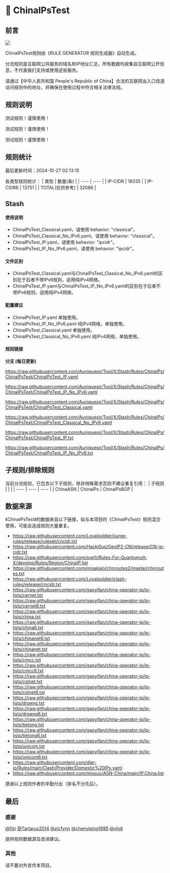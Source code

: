 # 🧸 ChinaIPsTest

## 前言

![](https://shields.io/badge/-移除重复规则-ff69b4) 

ChinaIPsTest规则由《RULE GENERATOR 规则生成器》自动生成。

分流规则是互联网公共服务的域名和IP地址汇总，所有数据均收集自互联网公开信息，不代表我们支持或使用这些服务。

请通过【中华人民共和国 People's Republic of China】合法的互联网出入口信道访问规则中的地址，并确保在使用过程中符合相关法律法规。

## 规则说明
测试规则！谨慎使用！

测试规则！谨慎使用！

测试规则！谨慎使用！

## 规则统计

最后更新时间：2024-10-27 02:13:15

各类型规则统计：
| 类型 | 数量(条)  | 
| ---- | ----  |
| IP-CIDR | 18335  | 
| IP-CIDR6 | 13751  | 
| TOTAL(仅供参考) | 32086  | 


## Stash 

#### 使用说明
- ChinaIPsTest_Classical.yaml，请使用 behavior: "classical"。
- ChinaIPsTest_Classical_No_IPv6.yaml，请使用 behavior: "classical"。
- ChinaIPsTest_IP.yaml，请使用 behavior: "ipcidr"。
- ChinaIPsTest_IP_No_IPv6.yaml，请使用 behavior: "ipcidr"。

#### 文件区别
- ChinaIPsTest_Classical.yaml与ChinaIPsTest_Classical_No_IPv6.yaml的区别在于后者不带IPv6规则，适用纯IPv4网络。
- ChinaIPsTest_IP.yaml与ChinaIPsTest_IP_No_IPv6.yaml的区别在于后者不带IPv6规则，适用纯IPv4网络。

#### 配置建议
- ChinaIPsTest_IP.yaml 单独使用。
- ChinaIPsTest_IP_No_IPv6.yaml 纯IPv4网络，单独使用。
- ChinaIPsTest_Classical.yaml 单独使用。
- ChinaIPsTest_Classical_No_IPv6.yaml 纯IPv4网络，单独使用。

#### 规则链接
**分支 (每日更新)**

https://raw.githubusercontent.com/Auniquesir/Tool/X/Stash/Rules/ChinaIPs/ChinaIPsTest/ChinaIPsTest_IP.yaml

https://raw.githubusercontent.com/Auniquesir/Tool/X/Stash/Rules/ChinaIPs/ChinaIPsTest/ChinaIPsTest_IP_No_IPv6.yaml

https://raw.githubusercontent.com/Auniquesir/Tool/X/Stash/Rules/ChinaIPs/ChinaIPsTest/ChinaIPsTest_Classical.yaml

https://raw.githubusercontent.com/Auniquesir/Tool/X/Stash/Rules/ChinaIPs/ChinaIPsTest/ChinaIPsTest_Classical_No_IPv6.yaml

https://raw.githubusercontent.com/Auniquesir/Tool/X/Stash/Rules/ChinaIPs/ChinaIPsTest/ChinaIPsTest_IP.txt

https://raw.githubusercontent.com/Auniquesir/Tool/X/Stash/Rules/ChinaIPs/ChinaIPsTest/ChinaIPsTest_IP_No_IPv6.txt




































## 子规则/排除规则

当前分流规则，已包含以下子规则，除非特殊需求否则不建议重复引用：
| 子规则  |  |  | 
| ---- | ---- | ----  |
| ChinaASN | ChinaIPs | ChinaIPsBGP  | 


## 数据来源

《ChinaIPsTest》的数据来自以下链接，如与本项目的《ChinaIPsTest》规则混合使用，可能会造成规则大量重复。

- https://raw.githubusercontent.com/Loyalsoldier/surge-rules/release/ruleset/cncidr.txt
- https://raw.githubusercontent.com/Hackl0us/GeoIP2-CN/release/CN-ip-cidr.txt
- https://raw.githubusercontent.com/sve1r/Rules-For-Quantumult-X/develop/Rules/Region/ChinaIP.list
- https://raw.githubusercontent.com/misakaio/chnroutes2/master/chnroutes.txt
- https://raw.githubusercontent.com/Loyalsoldier/clash-rules/release/cncidr.txt
- https://raw.githubusercontent.com/gaoyifan/china-operator-ip/ip-lists/cernet.txt
- https://raw.githubusercontent.com/gaoyifan/china-operator-ip/ip-lists/cernet6.txt
- https://raw.githubusercontent.com/gaoyifan/china-operator-ip/ip-lists/china.txt
- https://raw.githubusercontent.com/gaoyifan/china-operator-ip/ip-lists/china6.txt
- https://raw.githubusercontent.com/gaoyifan/china-operator-ip/ip-lists/chinanet6.txt
- https://raw.githubusercontent.com/gaoyifan/china-operator-ip/ip-lists/chinanet.txt
- https://raw.githubusercontent.com/gaoyifan/china-operator-ip/ip-lists/cmcc.txt
- https://raw.githubusercontent.com/gaoyifan/china-operator-ip/ip-lists/cmcc6.txt
- https://raw.githubusercontent.com/gaoyifan/china-operator-ip/ip-lists/cstnet.txt
- https://raw.githubusercontent.com/gaoyifan/china-operator-ip/ip-lists/cstnet6.txt
- https://raw.githubusercontent.com/gaoyifan/china-operator-ip/ip-lists/drpeng.txt
- https://raw.githubusercontent.com/gaoyifan/china-operator-ip/ip-lists/drpeng6.txt
- https://raw.githubusercontent.com/gaoyifan/china-operator-ip/ip-lists/tietong.txt
- https://raw.githubusercontent.com/gaoyifan/china-operator-ip/ip-lists/tietong6.txt
- https://raw.githubusercontent.com/gaoyifan/china-operator-ip/ip-lists/unicom.txt
- https://raw.githubusercontent.com/gaoyifan/china-operator-ip/ip-lists/unicom6.txt
- https://raw.githubusercontent.com/dler-io/Rules/main/Clash/Provider/Domestic%20IPs.yaml
- https://raw.githubusercontent.com/missuo/ASN-China/main/IP.China.list


感谢以上规则作者的辛勤付出（排名不分先后）。

## 最后

### 感谢

[@fiiir](https://github.com/fiiir) [@Tartarus2014](https://github.com/Tartarus2014) [@zjcfynn](https://github.com/zjcfynn) [@chenyiping1995](https://github.com/chenyiping1995) [@vhdj](https://github.com/vhdj)

提供规则数据源及改进建议。

### 其他

请不要对外宣传本项目。